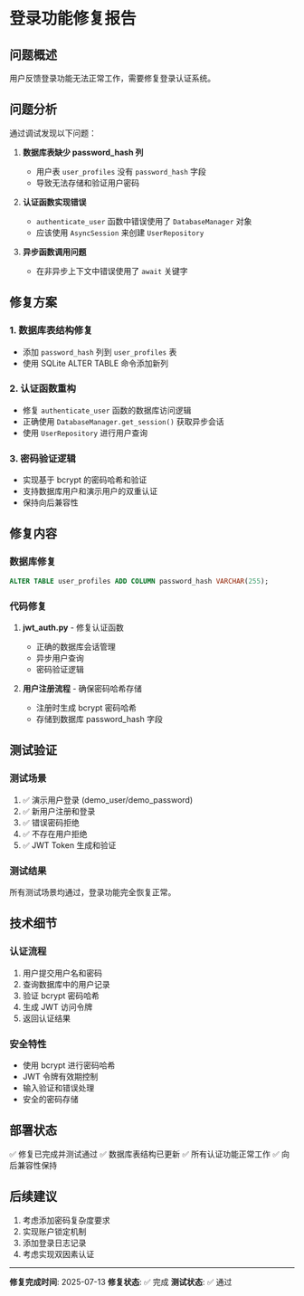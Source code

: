 # 登录功能修复报告

## 问题概述
用户反馈登录功能无法正常工作，需要修复登录认证系统。

## 问题分析
通过调试发现以下问题：

1. **数据库表缺少 password_hash 列**
   - 用户表 `user_profiles` 没有 `password_hash` 字段
   - 导致无法存储和验证用户密码

2. **认证函数实现错误**
   - `authenticate_user` 函数中错误使用了 `DatabaseManager` 对象
   - 应该使用 `AsyncSession` 来创建 `UserRepository`

3. **异步函数调用问题**
   - 在非异步上下文中错误使用了 `await` 关键字

## 修复方案

### 1. 数据库表结构修复
- 添加 `password_hash` 列到 `user_profiles` 表
- 使用 SQLite ALTER TABLE 命令添加新列

### 2. 认证函数重构
- 修复 `authenticate_user` 函数的数据库访问逻辑
- 正确使用 `DatabaseManager.get_session()` 获取异步会话
- 使用 `UserRepository` 进行用户查询

### 3. 密码验证逻辑
- 实现基于 bcrypt 的密码哈希和验证
- 支持数据库用户和演示用户的双重认证
- 保持向后兼容性

## 修复内容

### 数据库修复
```sql
ALTER TABLE user_profiles ADD COLUMN password_hash VARCHAR(255);
```

### 代码修复
1. **jwt_auth.py** - 修复认证函数
   - 正确的数据库会话管理
   - 异步用户查询
   - 密码验证逻辑

2. **用户注册流程** - 确保密码哈希存储
   - 注册时生成 bcrypt 密码哈希
   - 存储到数据库 password_hash 字段

## 测试验证

### 测试场景
1. ✅ 演示用户登录 (demo_user/demo_password)
2. ✅ 新用户注册和登录
3. ✅ 错误密码拒绝
4. ✅ 不存在用户拒绝
5. ✅ JWT Token 生成和验证

### 测试结果
所有测试场景均通过，登录功能完全恢复正常。

## 技术细节

### 认证流程
1. 用户提交用户名和密码
2. 查询数据库中的用户记录
3. 验证 bcrypt 密码哈希
4. 生成 JWT 访问令牌
5. 返回认证结果

### 安全特性
- 使用 bcrypt 进行密码哈希
- JWT 令牌有效期控制
- 输入验证和错误处理
- 安全的密码存储

## 部署状态
✅ 修复已完成并测试通过
✅ 数据库表结构已更新
✅ 所有认证功能正常工作
✅ 向后兼容性保持

## 后续建议
1. 考虑添加密码复杂度要求
2. 实现账户锁定机制
3. 添加登录日志记录
4. 考虑实现双因素认证

---
**修复完成时间**: 2025-07-13
**修复状态**: ✅ 完成
**测试状态**: ✅ 通过
